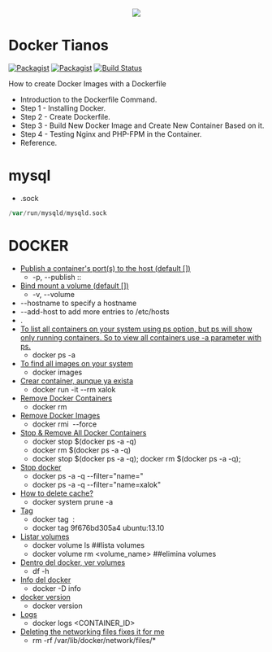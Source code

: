 <h1 align="center">
    <a href="#">
        <img src="https://goto.docker.com/rs/929-FJL-178/images/Docker%20Horizontal%20Large.png" />
    </a>
</h1>


Docker Tianos
==========


[![Packagist](https://img.shields.io/packagist/v/yii2-starter-kit/yii2-starter-kit.svg)](https://packagist.org/packages/yii2-starter-kit/yii2-starter-kit)
[![Packagist](https://img.shields.io/packagist/dt/yii2-starter-kit/yii2-starter-kit.svg)](https://packagist.org/packages/yii2-starter-kit/yii2-starter-kit)
[![Build Status](https://travis-ci.org/yii2-starter-kit/yii2-starter-kit.svg?branch=master)](https://travis-ci.org/yii2-starter-kit/yii2-starter-kit)



How to create Docker Images with a Dockerfile

* Introduction to the Dockerfile Command.
* Step 1 - Installing Docker.
* Step 2 - Create Dockerfile.
* Step 3 - Build New Docker Image and Create New Container Based on it.
* Step 4 - Testing Nginx and PHP-FPM in the Container.
* Reference.


mysql
======
* .sock


```php
/var/run/mysqld/mysqld.sock
```

DOCKER 
======
* [Publish a container's port(s) to the host (default [])](#x)
    * -p, --publish :: 
* [Bind mount a volume (default [])](#x)
    * -v, --volume
* --hostname to specify a hostname
* --add-host to add more entries to /etc/hosts
* .
* [To list all containers on your system using ps option, but ps will show only running containers. So to view all containers use -a parameter with ps.](#x)
    * docker ps -a
* [To find all images on your system](#x)
    * docker images
* [Crear container, aunque ya exista](#x)
    * docker run -it --rm xalok
* [Remove Docker Containers](#x)
    * docker rm <CONTAINER ID>
* [Remove Docker Images](#x)
    * docker rmi <IMAGE ID> --force
* [Stop & Remove All Docker Containers](#x)
    * docker stop $(docker ps -a -q)
    * docker rm $(docker ps -a -q)
    * docker stop $(docker ps -a -q); docker rm $(docker ps -a -q);
* [Stop docker](#x)
    * docker ps -a -q --filter="name=<containerName>"
    * docker ps -a -q --filter="name=xalok"
* [How to delete cache?](#x)
    * docker system prune -a
* [Tag](#x)
    * docker tag <IMAGE ID> <NOMBRE>:<VERSION>
    * docker tag 9f676bd305a4 ubuntu:13.10
* [Listar volumes](#x)
    * docker volume ls ##lista volumes
    * docker volume rm <volume_name> ##elimina volumes
* [Dentro del docker, ver volumes](#x)
    * df -h
* [Info del docker](#x)
    * docker -D info
* [docker version](#x)
    * docker version
* [Logs](#x)
    * docker logs <CONTAINER_ID>
* [Deleting the networking files fixes it for me](#x)
    *   rm -rf /var/lib/docker/network/files/*

